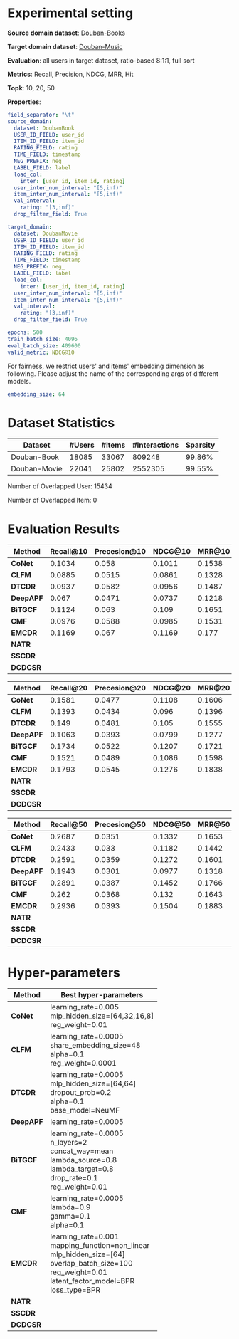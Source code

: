 # Experimental setting

**Source domain dataset**: [Douban-Books](https://www.douban.com/)

**Target domain dataset**: [Douban-Music](https://www.douban.com/)

**Evaluation**: all users in target dataset, ratio-based 8:1:1, full sort

**Metrics**: Recall, Precision, NDCG, MRR, Hit

**Topk**: 10, 20, 50

**Properties**:
```yaml
field_separator: "\t"
source_domain:
  dataset: DoubanBook
  USER_ID_FIELD: user_id
  ITEM_ID_FIELD: item_id
  RATING_FIELD: rating
  TIME_FIELD: timestamp
  NEG_PREFIX: neg_
  LABEL_FIELD: label
  load_col:
    inter: [user_id, item_id, rating]
  user_inter_num_interval: "[5,inf)"
  item_inter_num_interval: "[5,inf)"
  val_interval:
    rating: "[3,inf)"
  drop_filter_field: True

target_domain:
  dataset: DoubanMovie
  USER_ID_FIELD: user_id
  ITEM_ID_FIELD: item_id
  RATING_FIELD: rating
  TIME_FIELD: timestamp
  NEG_PREFIX: neg_
  LABEL_FIELD: label
  load_col:
    inter: [user_id, item_id, rating]
  user_inter_num_interval: "[5,inf)"
  item_inter_num_interval: "[5,inf)"
  val_interval:
    rating: "[3,inf)"
  drop_filter_field: True

epochs: 500
train_batch_size: 4096
eval_batch_size: 409600
valid_metric: NDCG@10


```
For fairness, we restrict users' and items' embedding dimension as following. Please adjust the name of the corresponding args of different models.
```yaml
embedding_size: 64
```

# Dataset Statistics
| Dataset      | #Users | #items | #Interactions | Sparsity |
|--------------|--------|--------|---------------|----------|
| Douban-Book  | 18085  | 33067  | 809248        | 99.86%   |
| Douban-Movie | 22041  | 25802  | 2552305       | 99.55%   |

Number of Overlapped User: 15434

Number of Overlapped Item: 0

# Evaluation Results

| Method      | Recall@10 | Precesion@10 | NDCG@10 | MRR@10 | Hit@10 |
|-------------|-----------|--------------|---------|--------|--------|
| **CoNet**   | 0.1034    | 0.058        | 0.1011  | 0.1538 | 0.3224 |
| **CLFM**    | 0.0885    | 0.0515       | 0.0861  | 0.1328 | 0.2948 |
| **DTCDR**   | 0.0937    | 0.0582       | 0.0956  | 0.1487 | 0.3126 |
| **DeepAPF** | 0.067     | 0.0471       | 0.0737  | 0.1218 | 0.2626 |
| **BiTGCF**  | 0.1124    | 0.063        | 0.109   | 0.1651 | 0.3485 |
| **CMF**     | 0.0976    | 0.0588       | 0.0985  | 0.1531 | 0.3246 |
| **EMCDR**   | 0.1169    | 0.067        | 0.1169  | 0.177  | 0.3568 |
| **NATR**    |           |              |         |        |        |
| **SSCDR**   |           |              |         |        |        |
| **DCDCSR**  |           |              |         |        |        |

| Method      | Recall@20 | Precesion@20 | NDCG@20 | MRR@20 | Hit@20 |
|-------------|-----------|--------------|---------|--------|--------|
| **CoNet**   | 0.1581    | 0.0477       | 0.1108  | 0.1606 | 0.42   |
| **CLFM**    | 0.1393    | 0.0434       | 0.096   | 0.1396 | 0.3937 |
| **DTCDR**   | 0.149     | 0.0481       | 0.105   | 0.1555 | 0.4117 |
| **DeepAPF** | 0.1063    | 0.0393       | 0.0799  | 0.1277 | 0.3481 |
| **BiTGCF**  | 0.1734    | 0.0522       | 0.1207  | 0.1721 | 0.4503 |
| **CMF**     | 0.1521    | 0.0489       | 0.1086  | 0.1598 | 0.4216 |
| **EMCDR**   | 0.1793    | 0.0545       | 0.1276  | 0.1838 | 0.4564 |
| **NATR**    |           |              |         |        |        |
| **SSCDR**   |           |              |         |        |        |
| **DCDCSR**  |           |              |         |        |        |

| Method      | Recall@50 | Precesion@50 | NDCG@50 | MRR@50 | Hit@50 |
|-------------|-----------|--------------|---------|--------|--------|
| **CoNet**   | 0.2687    | 0.0351       | 0.1332  | 0.1653 | 0.5653 |
| **CLFM**    | 0.2433    | 0.033        | 0.1182  | 0.1442 | 0.5372 |
| **DTCDR**   | 0.2591    | 0.0359       | 0.1272  | 0.1601 | 0.5551 |
| **DeepAPF** | 0.1943    | 0.0301       | 0.0977  | 0.1318 | 0.4771 |
| **BiTGCF**  | 0.2891    | 0.0387       | 0.1452  | 0.1766 | 0.5903 |
| **CMF**     | 0.262     | 0.0368       | 0.132   | 0.1643 | 0.561  |
| **EMCDR**   | 0.2936    | 0.0393       | 0.1504  | 0.1883 | 0.5943 |
| **NATR**    |           |              |         |        |        |
| **SSCDR**   |           |              |         |        |        |
| **DCDCSR**  |           |              |         |        |        |

# Hyper-parameters

| Method      | Best hyper-parameters                                                                                                                                                     |
|-------------|---------------------------------------------------------------------------------------------------------------------------------------------------------------------------|
| **CoNet**   | learning_rate=0.005<br/>mlp_hidden_size=[64,32,16,8]<br/>reg_weight=0.01                                                                                                  |
| **CLFM**    | learning_rate=0.0005<br/>share_embedding_size=48<br/>alpha=0.1<br/>reg_weight=0.0001                                                                                      |
| **DTCDR**   | learning_rate=0.0005<br/>mlp_hidden_size=[64,64]<br/>dropout_prob=0.2<br/>alpha=0.1<br/>base_model=NeuMF                                                                  |
| **DeepAPF** | learning_rate=0.0005                                                                                                                                                      |
| **BiTGCF**  | learning_rate=0.0005<br/>n_layers=2<br/>concat_way=mean<br/>lambda_source=0.8<br/>lambda_target=0.8<br/>drop_rate=0.1<br/>reg_weight=0.01                                 |
| **CMF**     | learning_rate=0.0005<br/>lambda=0.9<br/>gamma=0.1<br/>alpha=0.1                                                                                                           |
| **EMCDR**   | learning_rate=0.001<br/>mapping_function=non_linear<br/>mlp_hidden_size=[64]<br/>overlap_batch_size=100<br/>reg_weight=0.01<br/>latent_factor_model=BPR<br/>loss_type=BPR |
| **NATR**    |                                                                                                                                                                           |
| **SSCDR**   |                                                                                                                                                                           |
| **DCDCSR**  |   